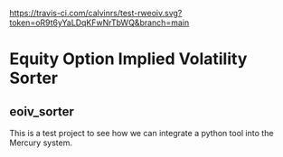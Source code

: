 
https://travis-ci.com/calvinrs/test-rweoiv.svg?token=oR9t6yYaLDqKFwNrTbWQ&branch=main

# Equity Option Implied Volatility Sorter

## eoiv_sorter

This is a test project to see how we can integrate a python tool into the Mercury system. 
